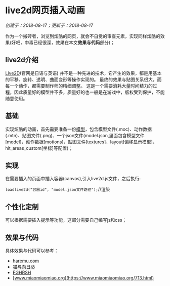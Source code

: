 # live2d网页插入动画

*创建于：2018-08-17；更新于：2018-08-17*

作为一个搬砖者，浏览到炫酷的网页，就会不自觉的审查元素，实现同样炫酷的效果(好吧，中毒已经很深，效果在本文**效果与代码**部分)；

## live2d介绍

[Live2D](http://www.live2d.com/en/)(官网是日语与英语) 并不是一种先进的技术，它产生的效果，都是用基本的平移、旋转、透明、曲面变形等操作实现的。
最终的效果与贴图关系很大，而每一个动作，都需要制作师的精细调整。
这是一个需要消耗大量时间精力的过程，因此质量好的模型并不多，质量好的也一般是在游戏中，版权受到保护，不能随意使用。

## 基础

实现炫酷的动画，首先需要准备一份[模型](https://imjad.cn/archives/lab/add-dynamic-poster-girl-with-live2d-to-your-blog-01)，包含模型文件(.moc)、动作数据(.mtn)、贴图文件(.png)、一个json文件(model.json,里面包含模型文件[model]，动作数据[motions]，贴图文件[textures]，layout[偏移显示模型]，hit_areas_custom[坐标]等配置)；

## 实现

在需要插入的页面中插入容器(canvas),引入live2d.js文件，之后执行:

`loadlive2d("容器id", "model.json文件路径");`//渲染

## 个性化定制

可以根据需要插入提示等功能，这部分需要自己编写js和css；

## 效果与代码

具体效果与代码可以参考：
- [haremu.com](https://haremu.com/p/205)
- [猫与向日葵](https://imjad.cn/archives/lab/add-dynamic-poster-girl-with-live2d-to-your-blog-02)
- [FGHRSH](https://www.fghrsh.net/post/123.html)
- [www.miaomiaomiao.org](https://www.miaomiaomiao.org/713.html)
